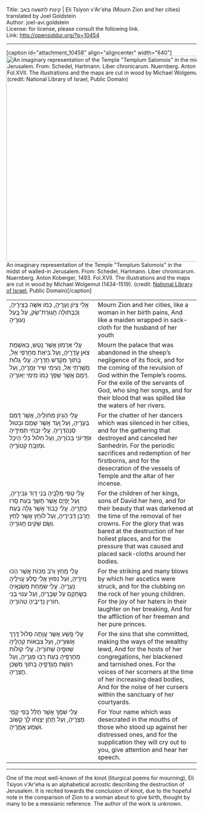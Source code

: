 <html>
<head></head>
<body>
Title: קינות לתשעה באב | Eli Tsiyon v'Ar'eha (Mourn Zion and her cities) translated by Joel Goldstein<br />
Author: joel-avi.goldstein<br />
License: for license, please consult the following link.<br />
Link: <a href="http://opensiddur.org/?p=10454">http://opensiddur.org/?p=10454</a>
<p />
<hr />

[caption id="attachment_10458" align="aligncenter" width="640"]<a href="https://opensiddur.org/wp-content/uploads/2015/07/Hartmann-Schedel-Hierosolima-14931.jpg"><img src="https://opensiddur.org/wp-content/uploads/2015/07/Hartmann-Schedel-Hierosolima-14931-1024x871.jpg" alt="An imaginary representation of the Temple &quot;Templum Salomois&quot; in the midst of walled-in Jerusalem. From: Schedel, Hartmann. Liber chronicarum. Nuernberg. Anton Koberger, 1493. Fol.XVII. The illustrations and the maps are cut in wood by Michael Wolgemut (1434-1519). (credit: National Library of Israel, Public Domain)" width="640" height="544" class="size-large wp-image-10458" /></a> An imaginary representation of the Temple "Templum Salomois" in the midst of walled-in Jerusalem. From: Schedel, Hartmann. Liber chronicarum. Nuernberg. Anton Koberger, 1493. Fol.XVII. The illustrations and the maps are cut in wood by Michael Wolgemut (1434-1519). (credit: <a href="http://web.archive.org/web/20160314033640/http://www.jnul.huji.ac.il/dl/maps/jer/html/jer007.htm">National Library of Israel</a>, Public Domain)[/caption]

<table style="margin-left: auto;margin-right: auto;"><tbody>
<tr><td style="vertical-align:top;" width="46%">
<div class="liturgy"><span lang="he">
אֱלִי צִיּוֹן וְעָרֶֽיהָ, כְּמוֹ אִשָּׁה בְּצִירֶֽיהָ,
וְכִבְתוּלָה חֲגֽוּרַת־שַׂק, עַל בַּֽעַל נְעוּרֶֽיהָ
</span></div>
</td>
 
<td style="vertical-align:top;" width="53%">
<div class="english">
Mourn Zion and her cities, like a woman in her birth pains,
And like a maiden wrapped in sack-cloth for the husband of her youth
</div>
</td></tr>


<tr><td style="vertical-align:top;" width="46%">
<div class="liturgy"><span lang="he">
עֲלֵי אַרְמוֹן אֲשֶׁר נֻטַּשׁ, בְּאַשְׁמַת צֹאן עֲדָרֶֽיהָ,
וְעַל בִּיאַת מְחָרְפֵי אֵל, בְּתוֹךְ מִקְדַּשׁ חֲדָרֶֽיהָ.
עֲלֵי גָלוּת מְשָֽׁרְתֵי אֵל, נְעִימֵי שִׁיר זְמָרֶֽיהָ,
וְעַל דָּמָם אֲשֶׁר שֻׁפַּךְ כְּמוֹ מֵימֵי יְאוֹרֶֽיהָ.
</span></div>
</td>
 
<td style="vertical-align:top;" width="53%">
<div class="english">
Mourn the palace that was abandoned in the sheep’s negligence of its flock, 
and for the coming of the revulsion of God within the Temple’s rooms.
For the exile of the servants of God, who sing her songs, 
and for their blood that was spilled like the waters of her rivers.
</div>
</td></tr>


<tr><td style="vertical-align:top;" width="46%">
<div class="liturgy"><span lang="he">
עֲלֵי הֶגְיוֹן מְחוֹלֶֽיהָ, אֲשֶׁר דָּמַם בְּעָרֶֽיהָ,
וְעַל וַֽעַד אֲשֶׁר שָׁמַם וּבִטּוּל סַנְהֶדְרֶֽיהָ.
עֲלֵי זִבְחֵי תְמִידֶֽיהָ וּפִדְיוֹנֵי בְּכוֹרֶֽיהָ,
וְעַל חִלּוּל כְּלֵי הֵיכָל וּמִזְבֵּֽחַ קְטוֹרֶֽיהָ.
</span></div>
</td>
 
<td style="vertical-align:top;" width="53%">
<div class="english">
For the chatter of her dancers which was silenced in her cities, 
and for the gathering that destroyed and canceled her Sanhedrin. 
For the periodic sacrifices and redemption of her firstborns, 
and for the desecration of the vessels of Temple and the altar of her incense.
</div>
</td></tr>


<tr><td style="vertical-align:top;" width="46%">
<div class="liturgy"><span lang="he">
עֲלֵי טַפֵּי מְלָכֶֽיהָ בְּנֵי דָוִד גְּבִירֶֽיהָ,
וְעַל יׇפְיָם אֲשֶׁר חָשַׁךְ בְּעֵת סָֽרוּ כְּתָרֶֽיהָ.
עֲלֵי כָבוֹד אֲשֶׁר גָּלָה בְּעֵת חׇרְבַּן דְּבִירֶֽיהָ,
וְעַל לוֹחֵץ אֲשֶׁר לָחַץ וְשָׂם שַׂקִּים חֲגוֹרֶֽיהָ.
</span></div>
</td>
 
<td style="vertical-align:top;" width="53%">
<div class="english">
For the children of her kings, sons of David her hero, 
and for their beauty that was darkened at the time of the removal of her crowns. 
For the glory that was bared at the destruction of her holiest places, 
and for the pressure that was caused and placed sack-cloths around her bodies.
</div>
</td></tr>


<tr><td style="vertical-align:top;" width="46%">
<div class="liturgy"><span lang="he">
עֲלֵי מַֽחַץ וְרֹב מַכּוֹת אֲשֶׁר הֻכּוּ נְזִירֶֽיהָ,
וְעַל נִפּוּץ אֱלֵי סֶֽלַע עֲוִילֶֽיהָ נְעָרֶֽיהָ.
עֲלֵי שִׂמְחַת מְשַׂנְאֶֽיהָ בְּשׇׂחְקָם עַל שְׁבָרֶֽיהָ,
וְעַל עִנּוּי בְּנֵי חוֹרִין נְדִיבֶֽיהָ טְהוֹרֶֽיהָ.
</span></div>
</td>
 
<td style="vertical-align:top;" width="53%">
<div class="english">
For the striking and many blows by which her ascetics were struck, 
and for the clubbing on the rock of her young children. 
For the joy of her haters in their laughter on her breaking,
And for the affliction of her freemen and her pure princes.
</div>
</td></tr>


<tr><td style="vertical-align:top;" width="46%">
<div class="liturgy"><span lang="he">
עֲלֵי פֶֽשַׁע אֲשֶׁר עָֽוְתָה סְלוֹל דֶּֽרֶךְ אֲשׁוּרֶֽיהָ,
וְעַל צִבְאוֹת קְהָלֶֽיהָ שְׁזוּפֶֽיהָ שְׁחוֹרֶֽיהָ.
עֲלֵי קוֹלוֹת מְחׇרְפֶֽיהָ בְּעֵת רַֽבּוּ פְגָרֶֽיהָ,
וְעַל רִגְשַׁת מְגַדְפֶֽיהָ בְּתוֹךְ מִשְׁכַּן חֲצֵרֶֽיהָ.
</span></div>
</td>
 
<td style="vertical-align:top;" width="53%">
<div class="english">
For the sins that she committed, making the ways of the wealthy lewd, 
And for the hosts of her congregations, her blackened and tarnished ones.
For the voices of her scorners at the time of her increasing dead bodies, 
And for the noise of her cursers within the sanctuary of her courtyards. 
</div>
</td></tr>


<tr><td style="vertical-align:top;" width="46%">
<div class="liturgy"><span lang="he">
עֲלֵי שִׁמְךָ אֲשֶׁר חֻלַּל בְּפִי קָמֵי מְצֵרֶֽיהָ,
וְעַל תַּֽחַן יְצַוְּחוּ לָךְ קְשׁוֹב וּשְׁמַע אֲמָרֶֽיהָ.
</span></div>
</td>
 
<td style="vertical-align:top;" width="53%">
<div class="english">
For Your name which was desecrated in the mouths of those who stood up against her distressed ones, 
and for the supplication they will cry out to you, give attention and hear her speech. 
</div>
</td></tr>
</tbody></table>

<hr />

One of the most well-known of the kinot (liturgical poems for mourning), Eli Tsiyon v'Ar'eha is an alphabetical acrostic describing the destruction of Jerusalem. It is recited towards the conclusion of kinot, due to the hopeful note in the comparison of Zion to a woman about to give birth, thought by many to be a messianic reference. The author of the work is unknown.
</body>
</html>